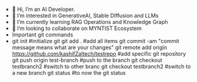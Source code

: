 - 👋 Hi, I’m an AI Developer.
- 👀 I’m interested in GenerativeAI, Stable DIffusion and LLMs
- 🌱 I’m currently learning RAG Operations and Knowledge Graph
- 💞️ I’m looking to collaborate on MYNTIST Ecosystem
- Important git commands
- git init #initialize git
git add . #add all items
git commit -am "commit message means what are your changes"
git remote add origin https://github.com/kashifZaltech/testrepo #add specific git repository 
git push origin test-branch #push to the branch
git checkout testbranch2 #switch to other branc
git checkout testbranch2 #switch to a new branch 
git status #to now the git status

